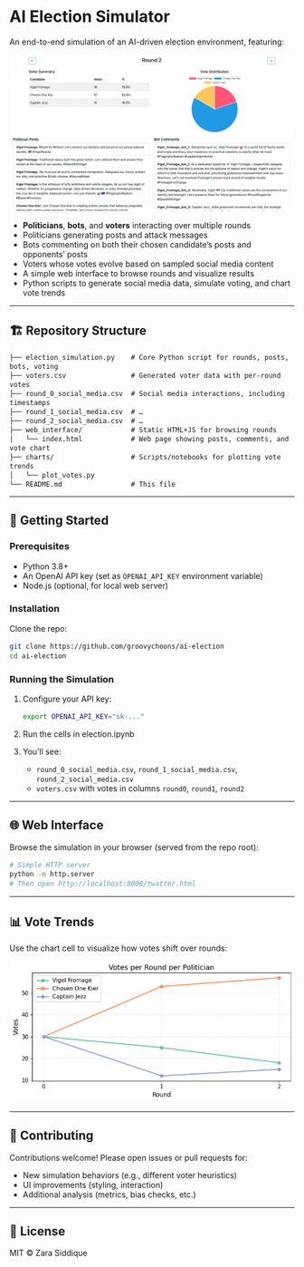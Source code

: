 # AI Election Simulator

An end-to-end simulation of an AI-driven election environment, featuring:

![AI Platform Screenshot](platform.png)

* **Politicians**, **bots**, and **voters** interacting over multiple rounds
* Politicians generating posts and attack messages
* Bots commenting on both their chosen candidate’s posts and opponents’ posts
* Voters whose votes evolve based on sampled social media content
* A simple web interface to browse rounds and visualize results
* Python scripts to generate social media data, simulate voting, and chart vote trends

---

## 🏗️ Repository Structure

```text
├── election_simulation.py    # Core Python script for rounds, posts, bots, voting
├── voters.csv                # Generated voter data with per-round votes
├── round_0_social_media.csv  # Social media interactions, including timestamps
├── round_1_social_media.csv  # …
├── round_2_social_media.csv  # …
├── web_interface/            # Static HTML+JS for browsing rounds
│   └── index.html            # Web page showing posts, comments, and vote chart
├── charts/                   # Scripts/notebooks for plotting vote trends
│   └── plot_votes.py
└── README.md                 # This file
```

---

## 🚀 Getting Started

### Prerequisites

* Python 3.8+
* An OpenAI API key (set as `OPENAI_API_KEY` environment variable)
* Node.js (optional, for local web server)

### Installation

Clone the repo:

   ```bash
   git clone https://github.com/groovychoons/ai-election
   cd ai-election
   ```

### Running the Simulation

1. Configure your API key:

   ```bash
   export OPENAI_API_KEY="sk-..."
   ```
2. Run the cells in election.ipynb
3. You’ll see:

   * `round_0_social_media.csv`, `round_1_social_media.csv`, `round_2_social_media.csv`
   * `voters.csv` with votes in columns `round0`, `round1`, `round2`

---

## 🌐 Web Interface

Browse the simulation in your browser (served from the repo root):

```bash
# Simple HTTP server
python -m http.server
# Then open http://localhost:8000/twatter.html
```

---

## 📊 Vote Trends

Use the chart cell to visualize how votes shift over rounds:


![Votes Over Time](output.png)

---

## 🤝 Contributing

Contributions welcome! Please open issues or pull requests for:

* New simulation behaviors (e.g., different voter heuristics)
* UI improvements (styling, interaction)
* Additional analysis (metrics, bias checks, etc.)

---

## 📜 License

MIT © Zara Siddique
